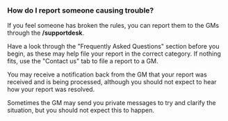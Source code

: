 ### How do I report someone causing trouble?

If you feel someone has broken the rules, you can report them to the GMs through the **/supportdesk**.

Have a look through the "Frequently Asked Questions" section before you begin, as these may help file your report in the correct category. If nothing fits, use the "Contact us" tab to file a report to a GM.

You may receive a notification back from the GM that your report was received and is being processed, although you should not expect to hear how your report was resolved.

Sometimes the GM may send you private messages to try and clarify the situation, but you should not expect this to happen.
